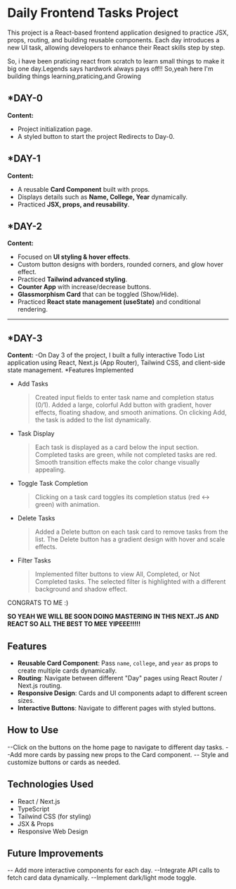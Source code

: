 # Daily Frontend Tasks Project

This project is a React-based frontend application designed to practice JSX, props, routing, and building reusable components. Each day introduces a new UI task, allowing developers to enhance their React skills step by step.

So, i have been praticing react from scratch to learn small things to make it big one day.Legends says hardwork always pays off!!
So,yeah here I'm building things learning,praticing,and Growing

*DAY-0
--------
**Content:**  
- Project initialization page.  
- A styled button to start the project Redirects to Day-0.

*DAY-1
--------
**Content:**  
- A reusable **Card Component** built with props.  
- Displays details such as **Name, College, Year** dynamically.  
- Practiced **JSX, props, and reusability**.

*DAY-2
--------
**Content:**  
- Focused on **UI styling & hover effects**.  
- Custom button designs with borders, rounded corners, and glow hover effect.  
- Practiced **Tailwind advanced styling**.  
- **Counter App** with increase/decrease buttons.  
- **Glassmorphism Card** that can be toggled (Show/Hide).  
- Practiced **React state management (useState)** and conditional rendering.
--------

*DAY-3
-------
**Content:**
-On Day 3 of the project, I built a fully interactive Todo List application using React, Next.js (App Router), Tailwind CSS, and client-side state management.
*Features Implemented
  - Add Tasks
    >Created input fields to enter task name and completion status (0/1).
    >Added a large, colorful Add button with gradient, hover effects, floating shadow, and smooth animations.
    >On clicking Add, the task is added to the list dynamically.
- Task Display
  >Each task is displayed as a card below the input section.
  >Completed tasks are green, while not completed tasks are red.
  >Smooth transition effects make the color change visually appealing.
- Toggle Task Completion
  >Clicking on a task card toggles its completion status (red ↔ green) with animation.
- Delete Tasks
  >Added a Delete button on each task card to remove tasks from the list.
  >The Delete button has a gradient design with hover and scale effects.
- Filter Tasks
  >Implemented filter buttons to view All, Completed, or Not Completed tasks.
  >The selected filter is highlighted with a different background and shadow effect.

CONGRATS TO ME :)

<B>SO YEAH WE WILL BE SOON DOING MASTERING IN THIS NEXT.JS AND REACT SO ALL THE BEST TO MEE YIPEEE!!!!!</B>
  


## Features

- **Reusable Card Component**: Pass `name`, `college`, and `year` as props to create multiple cards dynamically.
- **Routing**: Navigate between different "Day" pages using React Router / Next.js routing.
- **Responsive Design**: Cards and UI components adapt to different screen sizes.
- **Interactive Buttons**: Navigate to different pages with styled buttons.

## How to Use

--Click on the buttons on the home page to navigate to different day tasks.
--Add more cards by passing new props to the Card component.
-- Style and customize buttons or cards as needed.

## Technologies Used

* React / Next.js
* TypeScript
* Tailwind CSS (for styling)
* JSX & Props
* Responsive Web Design




## Future Improvements
-- Add more interactive components for each day.
--Integrate API calls to fetch card data dynamically.
--Implement dark/light mode toggle.

